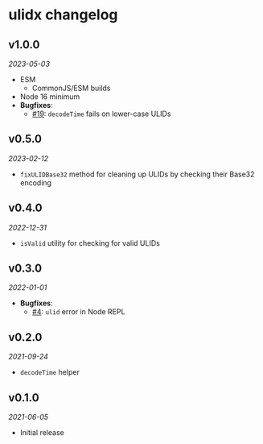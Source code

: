 # ulidx changelog

## v1.0.0
_2023-05-03_

 * ESM
   * CommonJS/ESM builds
 * Node 16 minimum
 * **Bugfixes**:
   * [#19](https://github.com/perry-mitchell/ulidx/issues/19): `decodeTime` fails on lower-case ULIDs

## v0.5.0
_2023-02-12_

 * `fixULIDBase32` method for cleaning up ULIDs by checking their Base32 encoding

## v0.4.0
_2022-12-31_

 * `isValid` utility for checking for valid ULIDs

## v0.3.0
_2022-01-01_

 * **Bugfixes**:
   * [#4](https://github.com/perry-mitchell/ulidx/issues/4): `ulid` error in Node REPL

## v0.2.0
_2021-09-24_

 * `decodeTime` helper

## v0.1.0
_2021-06-05_

 * Initial release

